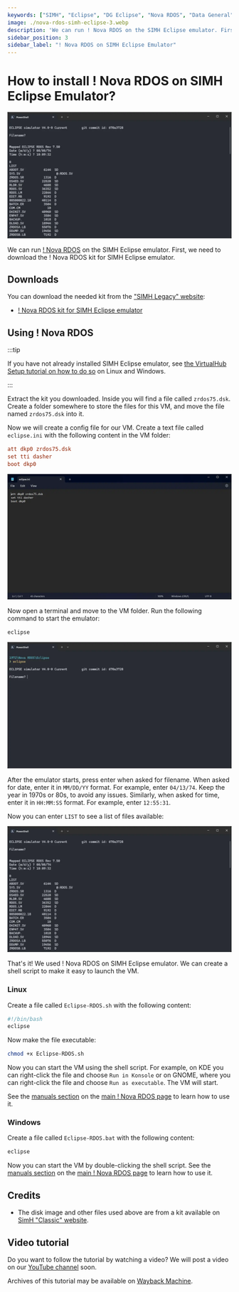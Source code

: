 ```yaml
---
keywords: ["SIMH", "Eclipse", "DG Eclipse", "Nova RDOS", "Data General", 1970s, 1972]
image: ./nova-rdos-simh-eclipse-3.webp
description: 'We can run ! Nova RDOS on the SIMH Eclipse emulator. First, we need to download the ! Nova RDOS kit for SIMH Eclipse emulator. You can download the needed kit from the "SIMH Legacy" website:'
sidebar_position: 3
sidebar_label: "! Nova RDOS on SIMH Eclipse Emulator"
---
```


# How to install ! Nova RDOS on SIMH Eclipse Emulator?

![SIMH Eclipse emulator with ! Nova RDOS](./nova-rdos-simh-eclipse-3.webp)

We can run [! Nova RDOS](/1970s/1972/nova-rdos) on the SIMH Eclipse emulator. First, we need to download the ! Nova RDOS kit for SIMH Eclipse emulator.

## Downloads

You can download the needed kit from the ["SIMH Legacy" website](http://simh.trailing-edge.com/):

- [! Nova RDOS kit for SIMH Eclipse emulator](http://simh.trailing-edge.com/kits/zrdos75.zip)

## Using ! Nova RDOS

:::tip

If you have not already installed SIMH Eclipse emulator, see [the VirtualHub Setup tutorial on how to do so](https://setup.virtualhub.eu.org/simh-eclipse/) on Linux and Windows.

:::

Extract the kit you downloaded. Inside you will find a file called `zrdos75.dsk`. Create a folder somewhere to store the files for this VM, and move the file named `zrdos75.dsk` into it.

Now we will create a config file for our VM. Create a text file called `eclipse.ini` with the following content in the VM folder:

```ini
att dkp0 zrdos75.dsk
set tti dasher
boot dkp0
```

![eclipse.ini](./nova-rdos-simh-eclipse-1.webp)

Now open a terminal and move to the VM folder. Run the following command to start the emulator:

```bash
eclipse
```

![eclipse](./nova-rdos-simh-eclipse-2.webp)

After the emulator starts, press enter when asked for filename. When asked for date, enter it in `MM/DD/YY` format. For example, enter `04/13/74`. Keep the year in 1970s or 80s, to avoid any issues. Similarly, when asked for time, enter it in `HH:MM:SS` format. For example, enter `12:55:31`.

Now you can enter `LIST` to see a list of files available:

![List of files in ! Nova RDOS](./nova-rdos-simh-eclipse-3.webp)

That's it! We used ! Nova RDOS on SIMH Eclipse emulator. We can create a shell script to make it easy to launch the VM.

### Linux

Create a file called `Eclipse-RDOS.sh` with the following content:

```bash
#!/bin/bash
eclipse
```

Now make the file executable:

```bash
chmod +x Eclipse-RDOS.sh
```

Now you can start the VM using the shell script. For example, on KDE you can right-click the file and choose `Run in Konsole` or on GNOME, where you can right-click the file and choose `Run as executable`. The VM will start.

See the [manuals section](/1970s/1972/nova-rdos/#manuals) on the [main ! Nova RDOS page](/1970s/1972/nova-rdos/) to learn how to use it.

### Windows

Create a file called `Eclipse-RDOS.bat` with the following content:

```bash
eclipse
```

Now you can start the VM by double-clicking the shell script. See the [manuals section](/1970s/1972/nova-rdos/#manuals) on the [main ! Nova RDOS page](/1970s/1972/nova-rdos/) to learn how to use it.

## Credits

- The disk image and other files used above are from a kit available on [SimH "Classic" website](http://simh.trailing-edge.com/).

## Video tutorial

Do you want to follow the tutorial by watching a video? We will post a video on our [YouTube channel](https://www.youtube.com/@virtua1hub) soon.

Archives of this tutorial may be available on [Wayback Machine](https://web.archive.org/web/*/https://virtualhub.eu.org/1970s/1972/nova-rdos/simh-eclipse/).

